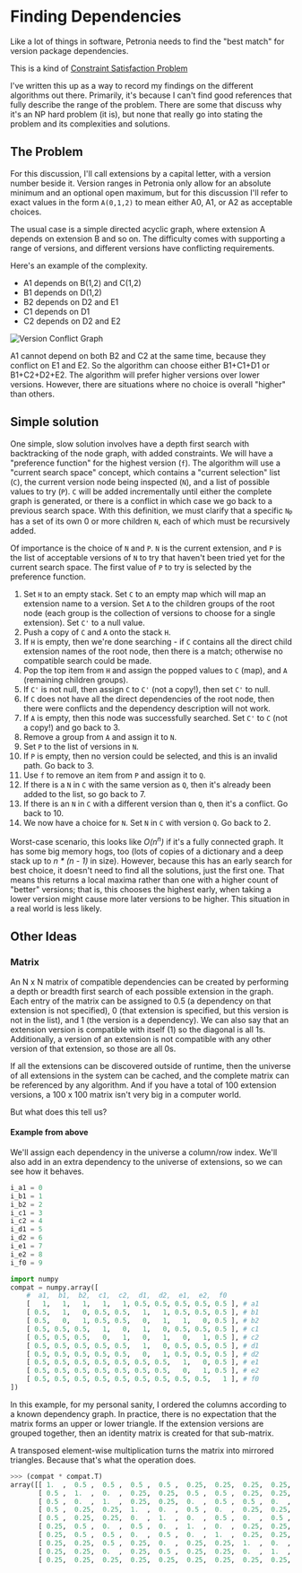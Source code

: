 # Finding Dependencies

Like a lot of things in software, Petronia needs to find the "best match" for version package dependencies.

This is a kind of [Constraint Satisfaction Problem](https://en.wikipedia.org/wiki/Constraint_satisfaction_problem)

I've written this up as a way to record my findings on the different algorithms out there.  Primarily, it's because I can't find good references that fully describe the range of the problem.  There are some that discuss why it's an NP hard problem (it is), but none that really go into stating the problem and its complexities and solutions.

## The Problem

For this discussion, I'll call extensions by a capital letter, with a version number beside it.  Version ranges in Petronia only allow for an absolute minimum and an optional open maximum, but for this discussion I'll refer to exact values in the form `A(0,1,2)` to mean either A0, A1, or A2 as acceptable choices.

The usual case is a simple directed acyclic graph, where extension A depends on extension B and so on.  The difficulty comes with supporting a range of versions, and different versions have conflicting requirements.

Here's an example of the complexity.

* A1 depends on B(1,2) and C(1,2)
* B1 depends on D(1,2)
* B2 depends on D2 and E1
* C1 depends on D1
* C2 depends on D2 and E2

![Version Conflict Graph](../../master/docs/imgs/dependency-grapin-1.svg?raw=true)

A1 cannot depend on both B2 and C2 at the same time, because they conflict on E1 and E2.  So the algorithm can choose either B1+C1+D1 or B1+C2+D2+E2.  The algorithm will prefer higher versions over lower versions.  However, there are situations where no choice is overall "higher" than others.

## Simple solution

One simple, slow solution involves have a depth first search with backtracking of the node graph, with added constraints.  We will have a "preference function" for the highest version (`f`).  The algorithm will use a "current search space" concept, which contains a "current selection" list (`C`), the current version node being inspected (`N`), and a list of possible values to try (`P`).  `C` will be added incrementally until either the complete graph is generated, or there is a conflict in which case we go back to a previous search space.  With this definition, we must clarify that a specific `N`<sub>`P`</sub> has a set of its own 0 or more children `N`, each of which must be recursively added.

Of importance is the choice of `N` and `P`.  `N` is the current extension, and `P` is the list of acceptable versions of `N` to try that haven't been tried yet for the current search space.  The first value of `P` to try is selected by the preference function.

1. Set `H` to an empty stack. Set `C` to an empty map which will map an extension name to a version.  Set `A` to the children groups of the root node (each group is the collection of versions to choose for a single extension).  Set `C'` to a null value.
2. Push a copy of `C` and `A` onto the stack `H`.
3. If `H` is empty, then we're done searching - if `C` contains all the direct child extension names of the root node, then there is a match; otherwise no compatible search could be made.
4. Pop the top item from `H` and assign the popped values to `C` (map), and `A` (remaining children groups).
5. If `C'` is not null, then assign `C` to `C'` (not a copy!), then set `C'` to null.
6. If `C` does not have all the direct dependencies of the root node, then there were conflicts and the dependency description will not work.
7. If `A` is empty, then this node was successfully searched.  Set `C'` to `C` (not a copy!) and go back to 3.
8. Remove a group from `A` and assign it to `N`.
9. Set `P` to the list of versions in `N`.
10. If `P` is empty, then no version could be selected, and this is an invalid path.  Go back to 3.
11. Use `f` to remove an item from `P` and assign it to `Q`.
12. If there is a `N` in `C` with the same version as `Q`, then it's already been added to the list, so go back to 7.
13. If there is an `N` in `C` with a different version than `Q`, then it's a conflict.  Go back to 10.
14. We now have a choice for `N`.  Set `N` in `C` with version `Q`.  Go back to 2.

Worst-case scenario, this looks like *O(n<sup>n</sup>)* if it's a fully connected graph.  It has some big memory hogs, too (lots of copies of a dictionary and a deep stack up to *n * (n - 1)* in size).  However, because this has an early search for best choice, it doesn't need to find all the solutions, just the first one.  That means this returns a local maxima rather than one with a higher count of "better" versions; that is, this chooses the highest early, when taking a lower version might cause more later versions to be higher.  This situation in a real world is less likely.


## Other Ideas

### Matrix

An N x N matrix of compatible dependencies can be created by performing a depth or breadth first search of each possible extension in the graph.  Each entry of the matrix can be assigned to 0.5 (a dependency on that extension is not specified), 0 (that extension is specified, but this version is not in the list), and 1 (the version is a dependency).  We can also say that an extension version is compatible with itself (1) so the diagonal is all 1s.  Additionally, a version of an extension is not compatible with any other version of that extension, so those are all 0s.

If all the extensions can be discovered outside of runtime, then the universe of all extensions in the system can be cached, and the complete matrix can be referenced by any algorithm.  And if you have a total of 100 extension versions, a 100 x 100 matrix isn't very big in a computer world.

But what does this tell us?

#### Example from above

We'll assign each dependency in the universe a column/row index.  We'll also add in an extra dependency to the universe of extensions, so we can see how it behaves.

```python
i_a1 = 0
i_b1 = 1
i_b2 = 2
i_c1 = 3
i_c2 = 4
i_d1 = 5
i_d2 = 6
i_e1 = 7
i_e2 = 8
i_f0 = 9

import numpy
compat = numpy.array([
    #  a1,  b1,  b2,  c1,  c2,  d1,  d2,  e1,  e2,  f0
    [   1,   1,   1,   1,   1, 0.5, 0.5, 0.5, 0.5, 0.5 ], # a1
    [ 0.5,   1,   0, 0.5, 0.5,   1,   1, 0.5, 0.5, 0.5 ], # b1
    [ 0.5,   0,   1, 0.5, 0.5,   0,   1,   1,   0, 0.5 ], # b2
    [ 0.5, 0.5, 0.5,   1,   0,   1,   0, 0.5, 0.5, 0.5 ], # c1
    [ 0.5, 0.5, 0.5,   0,   1,   0,   1,   0,   1, 0.5 ], # c2
    [ 0.5, 0.5, 0.5, 0.5, 0.5,   1,   0, 0.5, 0.5, 0.5 ], # d1
    [ 0.5, 0.5, 0.5, 0.5, 0.5,   0,   1, 0.5, 0.5, 0.5 ], # d2
    [ 0.5, 0.5, 0.5, 0.5, 0.5, 0.5, 0.5,   1,   0, 0.5 ], # e1
    [ 0.5, 0.5, 0.5, 0.5, 0.5, 0.5, 0.5,   0,   1, 0.5 ], # e2
    [ 0.5, 0.5, 0.5, 0.5, 0.5, 0.5, 0.5, 0.5, 0.5,   1 ], # f0
])
```

In this example, for my personal sanity, I ordered the columns according to a known dependency graph.  In practice, there is no expectation that the matrix forms an upper or lower triangle.  If the extension versions are grouped together, then an identity matrix is created for that sub-matrix.

A transposed element-wise multiplication turns the matrix into mirrored triangles.  Because that's what the operation does.

```python
>>> (compat * compat.T)
array([[ 1.  ,  0.5 ,  0.5 ,  0.5 ,  0.5 ,  0.25,  0.25,  0.25,  0.25,  0.25],
       [ 0.5 ,  1.  ,  0.  ,  0.25,  0.25,  0.5 ,  0.5 ,  0.25,  0.25,  0.25],
       [ 0.5 ,  0.  ,  1.  ,  0.25,  0.25,  0.  ,  0.5 ,  0.5 ,  0.  ,  0.25],
       [ 0.5 ,  0.25,  0.25,  1.  ,  0.  ,  0.5 ,  0.  ,  0.25,  0.25,  0.25],
       [ 0.5 ,  0.25,  0.25,  0.  ,  1.  ,  0.  ,  0.5 ,  0.  ,  0.5 ,  0.25],
       [ 0.25,  0.5 ,  0.  ,  0.5 ,  0.  ,  1.  ,  0.  ,  0.25,  0.25,  0.25],
       [ 0.25,  0.5 ,  0.5 ,  0.  ,  0.5 ,  0.  ,  1.  ,  0.25,  0.25,  0.25],
       [ 0.25,  0.25,  0.5 ,  0.25,  0.  ,  0.25,  0.25,  1.  ,  0.  ,  0.25],
       [ 0.25,  0.25,  0.  ,  0.25,  0.5 ,  0.25,  0.25,  0.  ,  1.  ,  0.25],
       [ 0.25,  0.25,  0.25,  0.25,  0.25,  0.25,  0.25,  0.25,  0.25,  1.  ]])
```
